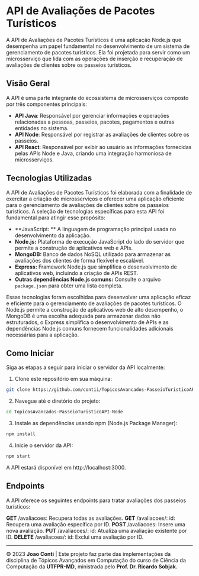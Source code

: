 # API de Avaliações de Pacotes Turísticos
A API de Avaliações de Pacotes Turísticos é uma aplicação Node.js que desempenha um papel fundamental no desenvolvimento de um sistema de gerenciamento de pacotes turísticos. Ela foi projetada para servir como um microsserviço que lida com as operações de inserção e recuperação de avaliações de clientes sobre os passeios turísticos.

## Visão Geral
A API é uma parte integrante do ecossistema de microsserviços composto por três componentes principais:

- **API Java**: Responsável por gerenciar informações e operações relacionadas a pessoas, passeios, pacotes, pagamentos e outras entidades no sistema.
- **API Node**: Responsável por registrar as avaliações de clientes sobre os passeios.
- **API React**: Responsável por exibir ao usuário as informações fornecidas pelas APIs Node e Java, criando uma integração harmoniosa de microsserviços.

## Tecnologias Utilizadas

A API de Avaliações de Pacotes Turísticos foi elaborada com a finalidade de exercitar a criação de microsserviços e oferecer uma aplicação eficiente para o gerenciamento de avaliações de clientes sobre os passeios turísticos. A seleção de tecnologias específicas para esta API foi fundamental para atingir esse propósito:

- **JavaScript: ** A linguagem de programação principal usada no desenvolvimento da aplicação.
- **Node.js:** Plataforma de execução JavaScript do lado do servidor que permite a construção de aplicativos web e APIs.
- **MongoDB:** Banco de dados NoSQL utilizado para armazenar as avaliações dos clientes de forma flexível e escalável.
- **Express:** Framework Node.js que simplifica o desenvolvimento de aplicativos web, incluindo a criação de APIs REST.
- **Outras dependências Node.js comuns:** Consulte o arquivo `package.json` para obter uma lista completa.

Essas tecnologias foram escolhidas para desenvolver uma aplicação eficaz e eficiente para o gerenciamento de avaliações de pacotes turísticos. O Node.js permite a construção de aplicativos web de alto desempenho, o MongoDB é uma escolha adequada para armazenar dados não estruturados, o Express simplifica o desenvolvimento de APIs e as dependências Node.js comuns fornecem funcionalidades adicionais necessárias para a aplicação.

## Como Iniciar

Siga as etapas a seguir para iniciar o servidor da API localmente:

1. Clone este repositório em sua máquina:
```bash
git clone https://github.com/contii/TopicosAvancados-PasseioTuristicoAPI-Node.git
```
2. Navegue até o diretório do projeto:
```bash
cd TopicosAvancados-PasseioTuristicoAPI-Node
```
3. Instale as dependências usando npm (Node.js Package Manager):
```bash
npm install
```
4. Inicie o servidor da API:
```bash
npm start
```

A API estará disponível em http://localhost:3000.

## Endpoints

A API oferece os seguintes endpoints para tratar avaliações dos passeios turísticos:

**GET** /avaliacoes: Recupera todas as avaliações.
**GET** /avaliacoes/: id: Recupera uma avaliação específica por ID.
**POST** /avaliacoes: Insere uma nova avaliação.
**PUT** /avaliacoes/: id: Atualiza uma avaliação existente por ID.
**DELETE** /avaliacoes/: id: Exclui uma avaliação por ID.

---

© 2023 **Joao Conti** | Este projeto faz parte das implementações da disciplina de Tópicos Avançados em Computação do curso de Ciência da Computação da **UTFPR-MD**, ministrada pelo **Prof. Dr. Ricardo Sobjak.**
